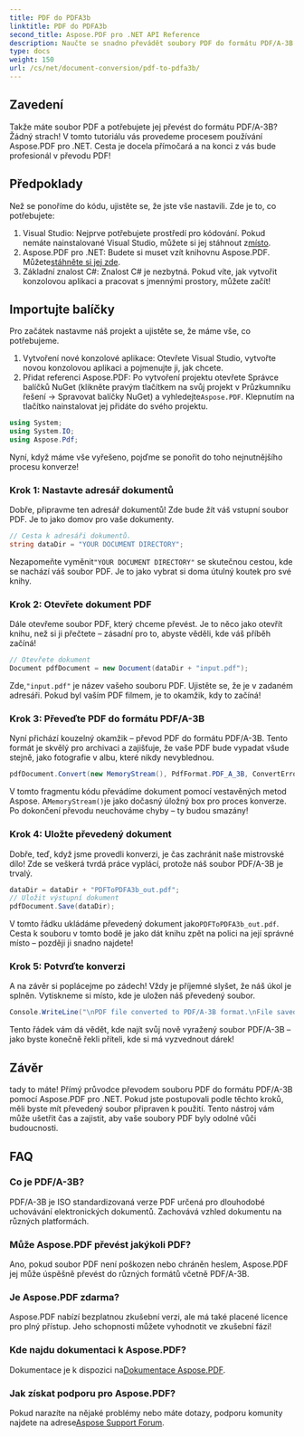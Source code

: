 ```yaml
---
title: PDF do PDFA3b
linktitle: PDF do PDFA3b
second_title: Aspose.PDF pro .NET API Reference
description: Naučte se snadno převádět soubory PDF do formátu PDF/A-3B pomocí Aspose.PDF for .NET v tomto podrobném průvodci.
type: docs
weight: 150
url: /cs/net/document-conversion/pdf-to-pdfa3b/
---
```

## Zavedení

Takže máte soubor PDF a potřebujete jej převést do formátu PDF/A-3B? Žádný strach! V tomto tutoriálu vás provedeme procesem používání Aspose.PDF pro .NET. Cesta je docela přímočará a na konci z vás bude profesionál v převodu PDF!

## Předpoklady

Než se ponoříme do kódu, ujistěte se, že jste vše nastavili. Zde je to, co potřebujete:

1. Visual Studio: Nejprve potřebujete prostředí pro kódování. Pokud nemáte nainstalované Visual Studio, můžete si jej stáhnout z[místo](https://visualstudio.microsoft.com/).
2.  Aspose.PDF pro .NET: Budete si muset vzít knihovnu Aspose.PDF. Můžete[stáhněte si jej zde](https://releases.aspose.com/pdf/net/).
3. Základní znalost C#: Znalost C# je nezbytná. Pokud víte, jak vytvořit konzolovou aplikaci a pracovat s jmennými prostory, můžete začít!

## Importujte balíčky

Pro začátek nastavme náš projekt a ujistěte se, že máme vše, co potřebujeme.

1. Vytvoření nové konzolové aplikace: Otevřete Visual Studio, vytvořte novou konzolovou aplikaci a pojmenujte ji, jak chcete.
2.  Přidat referenci Aspose.PDF: Po vytvoření projektu otevřete Správce balíčků NuGet (klikněte pravým tlačítkem na svůj projekt v Průzkumníku řešení -> Spravovat balíčky NuGet) a vyhledejte`Aspose.PDF`. Klepnutím na tlačítko nainstalovat jej přidáte do svého projektu.

```csharp
using System;
using System.IO;
using Aspose.Pdf;
```

Nyní, když máme vše vyřešeno, pojďme se ponořit do toho nejnutnějšího procesu konverze!

### Krok 1: Nastavte adresář dokumentů

Dobře, připravme ten adresář dokumentů! Zde bude žít váš vstupní soubor PDF. Je to jako domov pro vaše dokumenty.

```csharp
// Cesta k adresáři dokumentů.
string dataDir = "YOUR DOCUMENT DIRECTORY";
```

 Nezapomeňte vyměnit`"YOUR DOCUMENT DIRECTORY"` se skutečnou cestou, kde se nachází váš soubor PDF. Je to jako vybrat si doma útulný koutek pro své knihy. 

### Krok 2: Otevřete dokument PDF

Dále otevřeme soubor PDF, který chceme převést. Je to něco jako otevřít knihu, než si ji přečtete – zásadní pro to, abyste věděli, kde váš příběh začíná!

```csharp
// Otevřete dokument
Document pdfDocument = new Document(dataDir + "input.pdf");
```

 Zde,`"input.pdf"` je název vašeho souboru PDF. Ujistěte se, že je v zadaném adresáři. Pokud byl vaším PDF filmem, je to okamžik, kdy to začíná!

### Krok 3: Převeďte PDF do formátu PDF/A-3B

Nyní přichází kouzelný okamžik – převod PDF do formátu PDF/A-3B. Tento formát je skvělý pro archivaci a zajišťuje, že vaše PDF bude vypadat všude stejně, jako fotografie v albu, které nikdy nevyblednou.

```csharp
pdfDocument.Convert(new MemoryStream(), PdfFormat.PDF_A_3B, ConvertErrorAction.Delete);
```

 V tomto fragmentu kódu převádíme dokument pomocí vestavěných metod Aspose. A`MemoryStream()`je jako dočasný úložný box pro proces konverze. Po dokončení převodu neuchováme chyby – ty budou smazány!

### Krok 4: Uložte převedený dokument

Dobře, teď, když jsme provedli konverzi, je čas zachránit naše mistrovské dílo! Zde se veškerá tvrdá práce vyplácí, protože náš soubor PDF/A-3B je trvalý.

```csharp
dataDir = dataDir + "PDFToPDFA3b_out.pdf";
// Uložit výstupní dokument
pdfDocument.Save(dataDir);
```

 V tomto řádku ukládáme převedený dokument jako`PDFToPDFA3b_out.pdf`. Cesta k souboru v tomto bodě je jako dát knihu zpět na polici na její správné místo – později ji snadno najdete!

### Krok 5: Potvrďte konverzi

A na závěr si poplácejme po zádech! Vždy je příjemné slyšet, že náš úkol je splněn. Vytiskneme si místo, kde je uložen náš převedený soubor.

```csharp
Console.WriteLine("\nPDF file converted to PDF/A-3B format.\nFile saved at " + dataDir);
```

Tento řádek vám dá vědět, kde najít svůj nově vyražený soubor PDF/A-3B – jako byste konečně řekli příteli, kde si má vyzvednout dárek!

## Závěr

tady to máte! Přímý průvodce převodem souboru PDF do formátu PDF/A-3B pomocí Aspose.PDF pro .NET. Pokud jste postupovali podle těchto kroků, měli byste mít převedený soubor připraven k použití. Tento nástroj vám může ušetřit čas a zajistit, aby vaše soubory PDF byly odolné vůči budoucnosti.

## FAQ

### Co je PDF/A-3B?
PDF/A-3B je ISO standardizovaná verze PDF určená pro dlouhodobé uchovávání elektronických dokumentů. Zachovává vzhled dokumentu na různých platformách.

### Může Aspose.PDF převést jakýkoli PDF?
Ano, pokud soubor PDF není poškozen nebo chráněn heslem, Aspose.PDF jej může úspěšně převést do různých formátů včetně PDF/A-3B.

### Je Aspose.PDF zdarma?
Aspose.PDF nabízí bezplatnou zkušební verzi, ale má také placené licence pro plný přístup. Jeho schopnosti můžete vyhodnotit ve zkušební fázi!

### Kde najdu dokumentaci k Aspose.PDF?
 Dokumentace je k dispozici na[Dokumentace Aspose.PDF](https://reference.aspose.com/pdf/net/).

### Jak získat podporu pro Aspose.PDF?
Pokud narazíte na nějaké problémy nebo máte dotazy, podporu komunity najdete na adrese[Aspose Support Forum](https://forum.aspose.com/c/pdf/10).